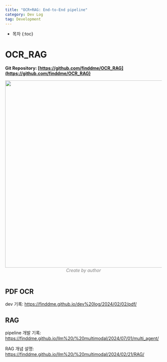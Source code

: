 ```yaml
---
title: "OCR+RAG: End-to-End pipeline"
category: Dev Log
tag: Development
---
```








* 목차
{:toc}











# OCR_RAG

**Git Repository: [https://github.com/finddme/OCR_RAG](https://github.com/finddme/OCR_RAG)**

<center><img width="600" src="https://github.com/user-attachments/assets/f0b20636-1562-4756-927e-fceaa576f241"></center>
<center><em style="color:gray;">Create by author</em></center><br>

## PDF OCR

dev 기록: https://finddme.github.io/dev%20log/2024/02/02/pdf/

## RAG

pipeline 개발 기록: https://finddme.github.io/llm%20/%20multimodal/2024/07/01/multi_agent/

RAG 개념 설명: https://finddme.github.io/llm%20/%20multimodal/2024/02/21/RAG/
